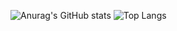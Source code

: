 ![Anurag's GitHub stats](https://github-readme-stats.vercel.app/api?username=imsohuy&show_icons=true&theme=tokyonight )
![Top Langs](https://github-readme-stats.vercel.app/api/top-langs/?username=imsohuy&layout=compact&theme=tokyonight )


